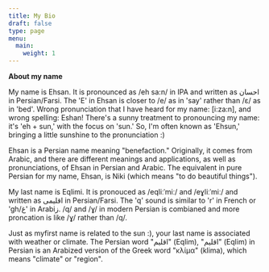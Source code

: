 ```yaml
---
title: My Bio
draft: false
type: page
menu:
  main:
    weight: 1
---
```

**About my name**

My name is Ehsan. It is pronounced as /eh sa:n/ in IPA and written as احسان in Persian/Farsi. The 'E' in Ehsan is closer to /e/ as in 'say' rather than /ɛ/ as in 'bed'. Wrong pronunciation that I have heard for my name: [i:za:n], and wrong spelling: Eshan! There's a sunny treatment to pronouncing my name: it's 'eh + sun,' with the focus on 'sun.' So, I'm often known as 'Ehsun,' bringing a little sunshine to the pronunciation :)

Ehsan is a Persian name meaning "benefaction." Originally, it comes from Arabic, and there are different meanings and applications, as well as pronunciations, of Ehsan in Persian and Arabic. The equivalent in pure Persian for my name, Ehsan, is Niki (which means "to do beautiful things"). 

My last name is Eqlimi. It is pronouced as /eqliːˈmiː/ and /eɣliːˈmiː/ and written as اقلیمی in Persian/Farsi. The 'q' sound is similar to 'r' in French or 'gh/غ' in Arabiز. /q/ and /ɣ/ in modern Persian is combianed and more proncation is like /ɣ/ rather than /q/. 

Just as myfirst name is related to the sun :), your last name is associated with weather or climate. The Persian word "اقلیم" (Eqlim), "اقلیم" (Eqlim) in Persian is an Arabized version of the Greek word "κλίμα" (klima), which means "climate" or "region". 





